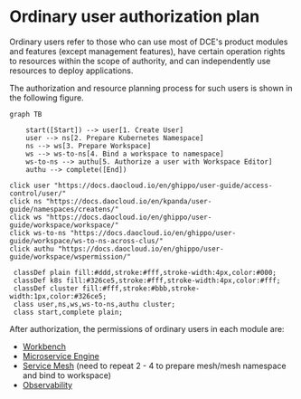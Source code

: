 # Ordinary user authorization plan

Ordinary users refer to those who can use most of DCE's product modules and features (except management features), have certain operation rights to resources within the scope of authority, and can independently use resources to deploy applications.

The authorization and resource planning process for such users is shown in the following figure.

```mermaid
graph TB

    start([Start]) --> user[1. Create User]
    user --> ns[2. Prepare Kubernetes Namespace]
    ns --> ws[3. Prepare Workspace]
    ws --> ws-to-ns[4. Bind a workspace to namespace]
    ws-to-ns --> authu[5. Authorize a user with Workspace Editor]
    authu --> complete([End])
    
click user "https://docs.daocloud.io/en/ghippo/user-guide/access-control/user/"
click ns "https://docs.daocloud.io/en/kpanda/user-guide/namespaces/createns/"
click ws "https://docs.daocloud.io/en/ghippo/user-guide/workspace/workspace/"
click ws-to-ns "https://docs.daocloud.io/en/ghippo/user-guide/workspace/ws-to-ns-across-clus/"
click authu "https://docs.daocloud.io/en/ghippo/user-guide/workspace/wspermission/"

 classDef plain fill:#ddd,stroke:#fff,stroke-width:4px,color:#000;
 classDef k8s fill:#326ce5,stroke:#fff,stroke-width:4px,color:#fff;
 classDef cluster fill:#fff,stroke:#bbb,stroke-width:1px,color:#326ce5;
 class user,ns,ws,ws-to-ns,authu cluster;
 class start,complete plain;
```

After authorization, the permissions of ordinary users in each module are:

- [Workbench](../permissions/amamba.md)
- [Microservice Engine](../permissions/skoala.md)
- [Service Mesh](../permissions/mspider.md) (need to repeat 2 - 4 to prepare mesh/mesh namespace and bind to workspace)
- [Observability](../../insight/intro/permission.md)

